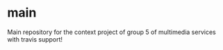 # main
Main repository for the context project of group 5 of multimedia services with travis support!
